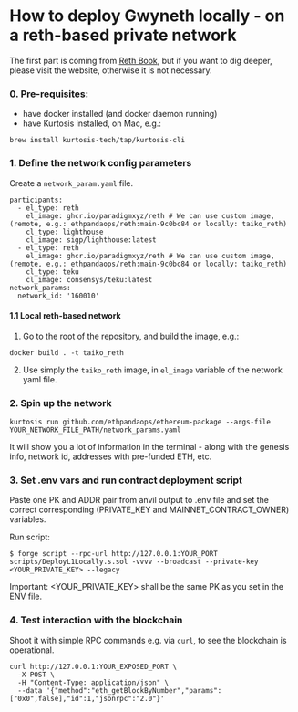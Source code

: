 # How to deploy Gwyneth locally - on a reth-based private network

The first part is coming from [Reth Book](https://reth.rs/run/private-testnet.html), but if you want to dig deeper, please visit the website, otherwise it is not necessary.

### 0. Pre-requisites:
- have docker installed (and docker daemon running)
- have Kurtosis installed, on Mac, e.g.:
```shell
brew install kurtosis-tech/tap/kurtosis-cli
```

### 1. Define the network config parameters

Create a `network_param.yaml` file.

```shell
participants:
  - el_type: reth
    el_image: ghcr.io/paradigmxyz/reth # We can use custom image, (remote, e.g.: ethpandaops/reth:main-9c0bc84 or locally: taiko_reth)
    cl_type: lighthouse
    cl_image: sigp/lighthouse:latest
  - el_type: reth
    el_image: ghcr.io/paradigmxyz/reth # We can use custom image, (remote, e.g.: ethpandaops/reth:main-9c0bc84 or locally: taiko_reth)
    cl_type: teku
    cl_image: consensys/teku:latest
network_params:
  network_id: '160010'
```

#### 1.1 Local reth-based network

1. Go to the root of the repository, and build the image, e.g.:
```shell
docker build . -t taiko_reth
```

2. Use simply the `taiko_reth` image, in `el_image` variable of the network yaml file.

### 2. Spin up the network

```shell
kurtosis run github.com/ethpandaops/ethereum-package --args-file YOUR_NETWORK_FILE_PATH/network_params.yaml
```

It will show you a lot of information in the terminal - along with the genesis info, network id, addresses with pre-funded ETH, etc.

### 3. Set .env vars and run contract deployment script
Paste one PK and ADDR pair from anvil output to .env file and set the correct corresponding (PRIVATE_KEY and MAINNET_CONTRACT_OWNER) variables.

Run script:

```shell
$ forge script --rpc-url http://127.0.0.1:YOUR_PORT scripts/DeployL1Locally.s.sol -vvvv --broadcast --private-key <YOUR_PRIVATE_KEY> --legacy
```

Important: <YOUR_PRIVATE_KEY> shall be the same PK as you set in the ENV file.

### 4. Test interaction with the blockchain

Shoot it with simple RPC commands e.g. via `curl`, to see the blockchain is operational.

```shell
curl http://127.0.0.1:YOUR_EXPOSED_PORT \
  -X POST \
  -H "Content-Type: application/json" \
  --data '{"method":"eth_getBlockByNumber","params":["0x0",false],"id":1,"jsonrpc":"2.0"}'
```